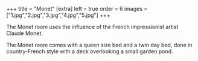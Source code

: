 +++
title = "Monet"
[extra]
left = true
order = 6
images = ["1.jpg","2.jpg","3.jpg","4.jpg","5.jpg"]
+++

The Monet room uses the influence of the French impressionist artist Claude Monet.

The Monet room comes with a queen size bed and a twin day bed, done in country-French style with a deck overlooking a small garden pond.
